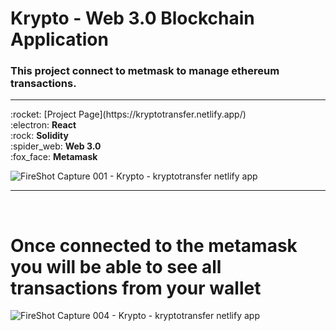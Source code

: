 # Krypto - Web 3.0 Blockchain Application

### This project connect to metmask to manage ethereum transactions.
<hr/>
:rocket: [Project Page](https://kryptotransfer.netlify.app/)<br/>
:electron: <b>React</b><br/>
:rock:	<b>Solidity</b><br/>
:spider_web:	<b>Web 3.0</b><br/>
:fox_face:	<b>Metamask</b><br/>

![FireShot Capture 001 - Krypto - kryptotransfer netlify app](https://user-images.githubusercontent.com/39681291/155050185-b960a162-a85b-48d6-9057-e137339b2230.png)
<br/>
<hr/>
<br/>

# Once connected to the metamask you will be able to see all transactions from your wallet <br/>


![FireShot Capture 004 - Krypto - kryptotransfer netlify app](https://user-images.githubusercontent.com/39681291/155050198-f379ceef-1b4d-4c5e-992b-ba7235b5c4bb.png)
